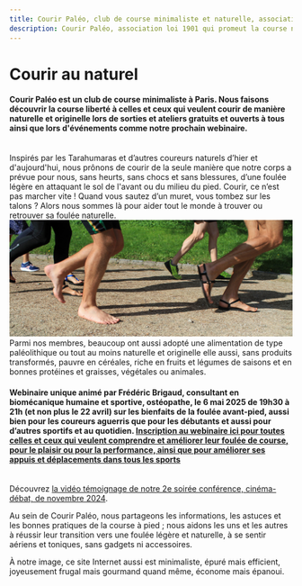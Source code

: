 ```yaml
---
title: Courir Paléo, club de course minimaliste et naturelle, association à Paris
description: Courir Paléo, association loi 1901 qui promeut la course naturelle et minimaliste ainsi que l'alimentation originelle de l'Homme non sédentaire. Nos sorties et ateliers à Paris sont gratuits et ouverts à tous.
---
```

# Courir au naturel
#### Courir Paléo est un club de course minimaliste à Paris. Nous faisons découvrir la course liberté à celles et ceux qui veulent courir de manière naturelle et originelle lors de sorties et ateliers gratuits et ouverts à tous ainsi que lors d'événements comme notre prochain webinaire.
<br>Inspirés par les Tarahumaras et d’autres coureurs naturels d’hier et d'aujourd'hui, nous prônons de courir de la seule manière que notre corps a prévue pour nous, sans heurts, sans chocs et sans blessures, d’une foulée légère en attaquant le sol de l'avant ou du milieu du pied. Courir, ce n’est pas marcher vite&nbsp;! Quand vous sautez d’un muret, vous tombez sur les talons&nbsp;? Alors nous sommes là pour aider tout le monde à trouver ou retrouver sa foulée naturelle.
<br>![Courir Paleo](/assets/images/CourirPaleo_course_Parc-Montsouris_foulees_1200px.jpg)
<br>Parmi nos membres, beaucoup ont aussi adopté une alimentation de type paléolithique ou tout au moins naturelle et originelle elle aussi, sans produits transformés, pauvre en céréales, riche en fruits et légumes de saisons et en bonnes protéines et graisses, végétales ou animales.

#### Webinaire unique animé par Frédéric Brigaud, consultant en biomécanique humaine et sportive, ostéopathe, le 6 mai 2025 de 19h30 à 21h (et non plus le 22 avril) sur les bienfaits de la foulée avant-pied, aussi bien pour les coureurs aguerris que pour les débutants et aussi pour d’autres sportifs et au quotidien. [Inscription au webinaire ici pour toutes celles et ceux qui veulent comprendre et améliorer leur foulée de course, pour le plaisir ou pour la performance, ainsi que pour améliorer ses appuis et déplacements dans tous les sports](https://my.weezevent.com/la-foulee-avant-pied-et-ses-bienfaits)

<br>Découvrez [la vidéo témoignage de notre 2e soirée conférence, cinéma-débat, de novembre 2024](https://www.youtube.com/watch?v=h9ES8pJuxBs).


Au sein de Courir Paléo, nous partageons les informations, les astuces et les bonnes pratiques de la course à pied&nbsp;; nous aidons les uns et les autres à réussir leur transition vers une foulée légère et naturelle, à se sentir aériens et toniques, sans gadgets ni accessoires.

À notre image, ce site Internet aussi est minimaliste, épuré mais efficient, joyeusement frugal mais gourmand quand même, économe mais épanoui.

